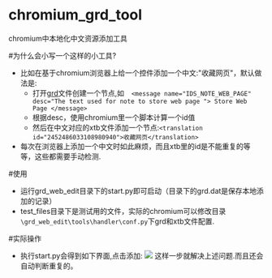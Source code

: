 # chromium_grd_tool
chromium中本地化中文资源添加工具

#为什么会小写一个这样的小工具?
- 比如在基于chromium浏览器上给一个控件添加一个中文:"收藏网页"，默认做法是:
	- 打开[grd](https://www.chromium.org/developers/design-documents/ui-localization)文件创建一个节点,如```  <message name="IDS_NOTE_WEB_PAGE" desc="The text used for note to store web page ">
Store Web Page </message>```
	- 根据desc，使用chromium里一个脚本计算一个id值
	- 然后在中文对应的xtb文件添加一个节点:```<translation id="2452486033108980940">收藏网页</translation>```
- 每次在浏览器上添加一个中文时如此麻烦，而且xtb里的id是不能重复的等等，这些都需要手动检测.


#使用
- 运行grd_web_edit目录下的start.py即可启动（目录下的grd.dat是保存本地添加的记录）
- test_files目录下是测试用的文件，实际的chromium可以修改目录```\grd_web_edit\tools\handler\conf.py```下grd和xtb文件配置.

#实际操作
- 执行start.py会得到如下界面,点击添加:
![](http://7xk7ho.com1.z0.glb.clouddn.com/add.png)
这样一步就解决上述问题.而且还会自动判断重复的。
